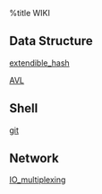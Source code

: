 %title WIKI

## Data Structure

[extendible_hash](extendible_hash)

[AVL](AVL)

## Shell

[git](git)

## Network

[IO_multiplexing](IO_multiplexing)
